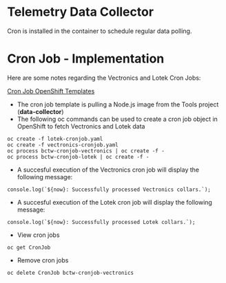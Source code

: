 # Telemetry Data Collector

Cron is installed in the container to schedule regular data polling.

# Cron Job - Implementation

Here are some notes regarding the Vectronics and Lotek Cron Jobs:

[Cron Job OpenShift Templates](../openshift/templates/cron-job)

* The cron job template is pulling a Node.js image from the Tools project (**data-collector**)
* The following oc commands can be used to create a cron job object in OpenShift to fetch Vectronics and Lotek data
```
oc create -f lotek-cronjob.yaml
oc create -f vectronics-cronjob.yaml
oc process bctw-cronjob-vectronics | oc create -f -
oc process bctw-cronjob-lotek | oc create -f -
```
* A succesful execution of the Vectronics cron job will display the following message:
```
console.log(`${now}: Successfully processed Vectronics collars.`);
```
* A succesful execution of the Lotek cron job will display the following message:
```
console.log(`${now}: Successfully processed Lotek collars.`);
```

* View cron jobs
```
oc get CronJob
```

* Remove cron jobs
```
oc delete CronJob bctw-cronjob-vectronics
```
